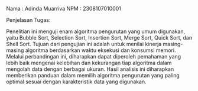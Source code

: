 Nama : Adinda Muarriva
NPM  : 2308107010001

Penjelasan Tugas:

Penelitian ini menguji enam algoritma pengurutan yang umum digunakan, yaitu Bubble Sort, Selection Sort, Insertion Sort, Merge Sort, Quick Sort, dan Shell Sort. 
Tujuan dari pengujian ini adalah untuk menilai kinerja masing-masing algoritma berdasarkan waktu eksekusi dan konsumsi memori. 
Melalui perbandingan ini, diharapkan dapat diperoleh pemahaman yang lebih baik mengenai kelebihan dan kekurangan tiap algoritma dalam mengolah data dengan berbagai ukuran. 
Hasil analisis ini diharapkan memberikan panduan dalam memilih algoritma pengurutan yang paling optimal sesuai dengan karakteristik data yang digunakan.



